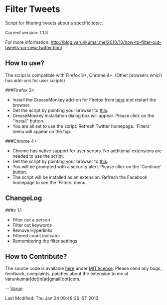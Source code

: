 Filter Tweets
=============
Script for filtering tweets about a specific topic.

Current version: 1.1.3

For more information: http://blog.varunkumar.me/2010/10/how-to-filter-out-tweets-on-new-twitter.html

How to use?
-----------
The script is compatible with Firefox 3+, Chrome 4+. (Other browsers which has add-ons for user scripts)

###Firefox 3+
- Install the GreaseMonkey add-on for Firefox from [here](https://addons.mozilla.org/en-US/firefox/addon/748) and restart the browser.
- Get the script by pointing your browser to [this](http://userscripts.org/scripts/source/87289.user.js).
- GreaseMonkey installation dialog box will appear. Please click on the "install" button.
- You are all set to use the script. Refresh Twitter homepage. 'Filters' menu will appear on the top.

###Chrome 4+
- Chrome has native support for user scripts. No additional extensions are needed to use the script.
- Get the script by pointing your browser to [this](http://userscripts.org/scripts/source/87289.user.js).
- You will be prompted with a security alert. Please click on the 'Continue' button.
- The script will be installed as an extension. Refresh the Facebook homepage to see the 'Filters' menu.

ChangeLog
---------
###v 1.1
- Filter out a person
- Filter out keywords
- Remove Hyperlinks
- Filtered count indicator
- Remembering the filter settings

How to Contribute?
------------------
The source code is available [here](https://github.com/varunkumar/filter-twitter) under [MIT license](http://varunkumar.mit-license.org). Please send any bugs, feedback, complaints, patches about the extension to me at varunkumar[dot]n[at]gmail[dot]com.

-- [Varun](http://www.varunkumar.me)

Last Modified: Thu Jan 24 09:48:36 IST 2013
